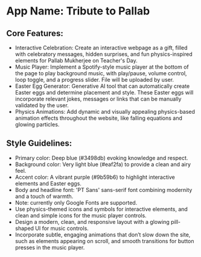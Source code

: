 # **App Name**: Tribute to Pallab

## Core Features:

- Interactive Celebration: Create an interactive webpage as a gift, filled with celebratory messages, hidden surprises, and fun physics-inspired elements for Pallab Mukherjee on Teacher's Day.
- Music Player: Implement a Spotify-style music player at the bottom of the page to play background music, with play/pause, volume control, loop toggle, and a progress slider. File will be uploaded by user.
- Easter Egg Generator: Generative AI tool that can automatically create Easter eggs and determine placement and style. These Easter eggs will incorporate relevant jokes, messages or links that can be manually validated by the user.
- Physics Animations: Add dynamic and visually appealing physics-based animation effects throughout the website, like falling equations and glowing particles.

## Style Guidelines:

- Primary color: Deep blue (#3498db) evoking knowledge and respect.
- Background color: Very light blue (#eaf2fa) to provide a clean and airy feel.
- Accent color: A vibrant purple (#9b59b6) to highlight interactive elements and Easter eggs.
- Body and headline font: 'PT Sans' sans-serif font combining modernity and a touch of warmth.
- Note: currently only Google Fonts are supported.
- Use physics-themed icons and symbols for interactive elements, and clean and simple icons for the music player controls.
- Design a modern, clean, and responsive layout with a glowing pill-shaped UI for music controls.
- Incorporate subtle, engaging animations that don’t slow down the site, such as elements appearing on scroll, and smooth transitions for button presses in the music player.